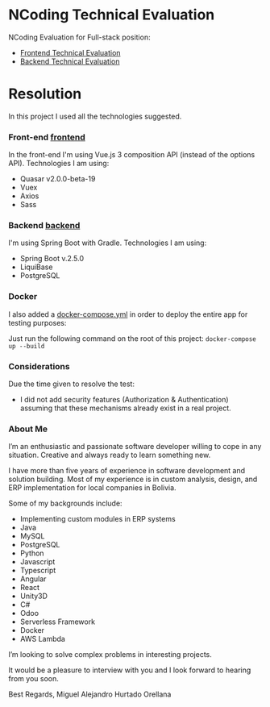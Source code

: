 # NCoding Technical Evaluation
NCoding Evaluation for Full-stack position:
- [Frontend Technical Evaluation](docs/Frontend%20Technical%20Evaluation.pdf)
- [Backend Technical Evaluation](docs/Backend%20Technical%20Evaluation.pdf)

# Resolution
In this project I used all the technologies suggested.
### Front-end [frontend](frontend)
In the front-end I'm using Vue.js 3 composition API (instead of the options API).
Technologies I am using:
- Quasar v2.0.0-beta-19
- Vuex
- Axios
- Sass

### Backend [backend](backend)
I'm using Spring Boot with Gradle.
Technologies I am using:
- Spring Boot v.2.5.0
- LiquiBase
- PostgreSQL

### Docker
I also added a [docker-compose.yml](docker-compose.yml) in order to deploy the entire app for testing purposes:

Just run the following command on the root of this project:
```docker-compose up --build```

### Considerations
Due the time given to resolve the test:
- I did not add security features (Authorization & Authentication) assuming that these mechanisms already exist in a real project. 

### About Me
I’m an enthusiastic and passionate software developer willing to cope in any situation. Creative and always ready to learn something new.

I have more than five years of experience in software development and solution building.
Most of my experience is in custom analysis, design, and ERP implementation for local companies in Bolivia.

Some of my backgrounds include:
- Implementing custom modules in ERP systems
- Java
- MySQL
- PostgreSQL
- Python
- Javascript
- Typescript
- Angular
- React
- Unity3D
- C#
- Odoo
- Serverless Framework
- Docker  
- AWS Lambda

I’m looking to solve complex problems in interesting projects.

It would be a pleasure to interview with you and I look forward to hearing from you soon.

Best Regards,
Miguel Alejandro Hurtado Orellana
